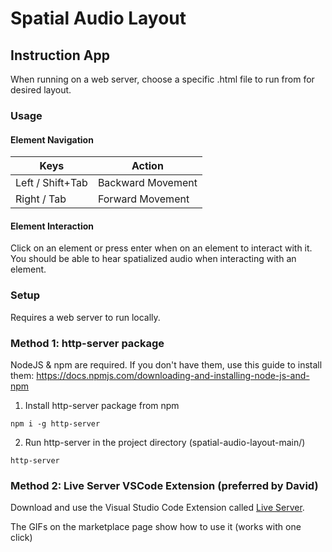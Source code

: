 # Spatial Audio Layout

## Instruction App

When running on a web server, choose a specific .html file to run from for desired layout. 

### Usage

#### Element Navigation

| Keys  | Action |
| ------------- | ------------- |
| Left / Shift+Tab  |  Backward Movement  |
| Right / Tab  | Forward Movement  |

#### Element Interaction

Click on an element or press enter when on an element to interact with it. You should be able to hear spatialized audio when interacting with an element.

### Setup

Requires a web server to run locally.

### Method 1: http-server package

NodeJS & npm are required. If you don't have them, use this guide to install them: https://docs.npmjs.com/downloading-and-installing-node-js-and-npm


1. Install http-server package from npm 
```
npm i -g http-server
```
2. Run http-server in the project directory (spatial-audio-layout-main/)
```
http-server
```

### Method 2: Live Server VSCode Extension (preferred by David)

Download and use the Visual Studio Code Extension called [Live Server](https://marketplace.visualstudio.com/items?itemName=ritwickdey.LiveServer).

The GIFs on the marketplace page show how to use it (works with one click)
